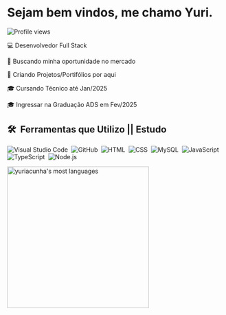 <h1 align="left">Sejam bem vindos, me chamo Yuri.</h1>


<p align="left"> <img src="https://komarev.com/ghpvc/?username=yuriacunha&color=blue" alt="Profile views" /> </p>




💻 Desenvolvedor Full Stack 

🏢 Buscando minha oportunidade no mercado 

🚧 Criando Projetos/Portifólios por aqui 

🎓 Cursando Técnico até Jan/2025 

🎓 Ingressar na Graduação ADS em Fev/2025




## 🛠️ &nbsp;Ferramentas que Utilizo || Estudo 



![Visual Studio Code](https://img.shields.io/badge/-Visual%20Studio%20Code-05122A?style=flat&logo=visual-studio-code&logoColor=007ACC)&nbsp;
![GitHub](https://img.shields.io/badge/-GitHub-05122A?style=flat&logo=github)&nbsp;
![HTML](https://img.shields.io/badge/-HTML-05122A?style=flat&logo=HTML5)&nbsp;
![CSS](https://img.shields.io/badge/-CSS-05122A?style=flat&logo=CSS3&logoColor=1572B6)&nbsp;
![MySQL](https://img.shields.io/badge/-MySQL-05122A?style=flat&logo=mysql)&nbsp;
![JavaScript](https://img.shields.io/badge/-JavaScript-05122A?style=flat&logo=javascript)&nbsp;
![TypeScript](https://img.shields.io/badge/-TypeScript-05122A?style=flat&logo=typescript)&nbsp;
![Node.js](https://img.shields.io/badge/-Node.js-05122A?style=flat&logo=node.js)&nbsp;






<!-- Status Actions GitHub
<img width="530em" src="https://github-readme-stats.vercel.app/api?username=yuriacunha&show_icons=true&theme=vision-friendly-dark" alt="yuriacunha's stats"/>
-->


<img width="330em" src="https://github-readme-stats.vercel.app/api/top-langs/?username=yuriacunha&layout=compact&theme=vision-friendly-dark" alt="yuriacunha's most languages"/>
</p>

